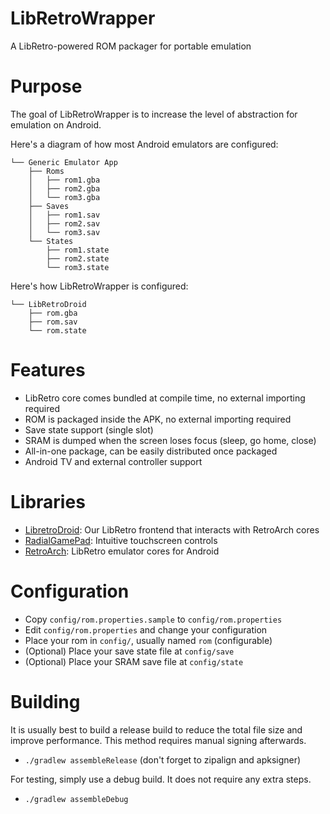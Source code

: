 # LibRetroWrapper
A LibRetro-powered ROM packager for portable emulation

# Purpose
The goal of LibRetroWrapper is to increase the level of abstraction for emulation on Android.

Here's a diagram of how most Android emulators are configured:

```
└── Generic Emulator App
    ├── Roms
    │   ├── rom1.gba
    │   ├── rom2.gba
    │   └── rom3.gba
    ├── Saves
    │   ├── rom1.sav
    │   ├── rom2.sav
    │   └── rom3.sav
    └── States
        ├── rom1.state
        ├── rom2.state
        └── rom3.state
```

Here's how LibRetroWrapper is configured:

```
└── LibRetroDroid
    ├── rom.gba
    ├── rom.sav
    └── rom.state
```

# Features
- LibRetro core comes bundled at compile time, no external importing required
- ROM is packaged inside the APK, no external importing required
- Save state support (single slot)
- SRAM is dumped when the screen loses focus (sleep, go home, close)
- All-in-one package, can be easily distributed once packaged
- Android TV and external controller support

# Libraries
- [LibretroDroid](https://github.com/Swordfish90/LibretroDroid): Our LibRetro frontend that interacts with RetroArch cores
- [RadialGamePad](https://github.com/Swordfish90/RadialGamePad): Intuitive touchscreen controls
- [RetroArch](http://buildbot.libretro.com/nightly/): LibRetro emulator cores for Android

# Configuration
- Copy `config/rom.properties.sample` to `config/rom.properties`
- Edit `config/rom.properties` and change your configuration
- Place your rom in `config/`, usually named `rom` (configurable)
- (Optional) Place your save state file at `config/save`
- (Optional) Place your SRAM save file at `config/state`

# Building
It is usually best to build a release build to reduce the total file size and improve performance. This method requires manual signing afterwards.
- `./gradlew assembleRelease` (don't forget to zipalign and apksigner)

For testing, simply use a debug build. It does not require any extra steps.
- `./gradlew assembleDebug`
